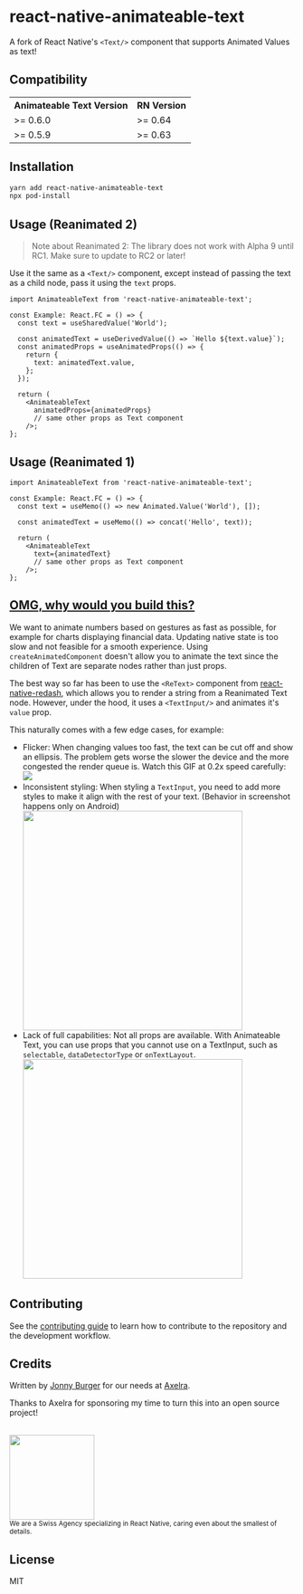 # react-native-animateable-text

A fork of React Native's `<Text/>` component that supports Animated Values as text!

## Compatibility

<table>
  <tr>
    <th>Animateable Text Version</th>
    <th>RN Version</th>
  </tr>
  <tr>
    <td> >= 0.6.0 </td>
    <td> >= 0.64</td>
  </tr>
  <tr>
    <td> >= 0.5.9</td>
    <td> >= 0.63</td>
  </tr>
</table>

## Installation

```sh
yarn add react-native-animateable-text
npx pod-install
```

## Usage (Reanimated 2)

> Note about Reanimated 2: The library does not work with Alpha 9 until RC1. Make sure to update to RC2 or later!

Use it the same as a `<Text/>` component, except instead of passing the text as a child node, pass it using the `text` props.

```tsx
import AnimateableText from 'react-native-animateable-text';

const Example: React.FC = () => {
  const text = useSharedValue('World');

  const animatedText = useDerivedValue(() => `Hello ${text.value}`);
  const animatedProps = useAnimatedProps(() => {
    return {
      text: animatedText.value,
    };
  });

  return (
    <AnimateableText
      animatedProps={animatedProps}
      // same other props as Text component
    />;
};
```

## Usage (Reanimated 1)

```tsx
import AnimateableText from 'react-native-animateable-text';

const Example: React.FC = () => {
  const text = useMemo(() => new Animated.Value('World'), []);

  const animatedText = useMemo(() => concat('Hello', text));

  return (
    <AnimateableText
      text={animatedText}
      // same other props as Text component
    />;
};
```

## [OMG, why would you build this?](https://www.npmjs.com/package/react-native-reanimated/v/1.4.0#omg-why-would-you-build-this-motivation)

We want to animate numbers based on gestures as fast as possible, for example for charts displaying financial data. Updating native state is too slow and not feasible for a smooth experience. Using `createAnimatedComponent` doesn't allow you to animate the text since the children of Text are separate nodes rather than just props.

The best way so far has been to use the `<ReText>` component from [react-native-redash](https://wcandillon.github.io/react-native-redash-v1-docs/strings#retext), which allows you to render a string from a Reanimated Text node. However, under the hood, it uses a `<TextInput/>` and animates it's `value` prop.

This naturally comes with a few edge cases, for example:

<ul>

<li>
Flicker: When changing values too fast, the text can be cut off and show an ellipsis. The problem gets worse the slower the device and the more congested the render queue is. Watch this GIF at 0.2x speed carefully: <br/>
<img src="https://user-images.githubusercontent.com/1629785/99287990-458d4600-283b-11eb-8d5e-0c1129189c89.gif"/>

</li>
<li>
Inconsistent styling: When styling a <code>TextInput</code>, you need to add more styles to make it align with the rest of your text. (Behavior in screenshot happens only on Android)
</li> <img src="https://user-images.githubusercontent.com/1629785/99298147-8c823800-2849-11eb-9939-e326dd8d9f25.png" width="388"/> <br/>

<li>
Lack of full capabilities: Not all props are available. With Animateable Text, you can use props that you cannot use on a TextInput, such as <code>selectable</code>, <code>dataDetectorType</code> or <code>onTextLayout</code>.

<img src="https://user-images.githubusercontent.com/1629785/99299532-a15fcb00-284b-11eb-83d2-d3601825a80a.png" width="388">
</li>
</ul>

## Contributing

See the [contributing guide](CONTRIBUTING.md) to learn how to contribute to the repository and the development workflow.

## Credits

Written by [Jonny Burger](https://jonny.io) for our needs at [Axelra](https://axelra.com).

Thanks to Axelra for sponsoring my time to turn this into an open source project!

<br/>
<img src="https://user-images.githubusercontent.com/1629785/99300604-1ed80b00-284d-11eb-9887-9fb0832ef8de.png" width="150"> <br>
<sub>We are a Swiss Agency specializing in React Native, caring even about the smallest of details.</sub>

## License

MIT
